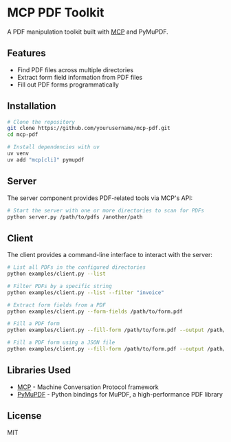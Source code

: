 # MCP PDF Toolkit

A PDF manipulation toolkit built with [MCP](https://github.com/llama-index-ai/mcp) and PyMuPDF.

## Features

- Find PDF files across multiple directories
- Extract form field information from PDF files
- Fill out PDF forms programmatically

## Installation

```bash
# Clone the repository
git clone https://github.com/yourusername/mcp-pdf.git
cd mcp-pdf

# Install dependencies with uv
uv venv
uv add "mcp[cli]" pymupdf
```

## Server

The server component provides PDF-related tools via MCP's API:

```bash
# Start the server with one or more directories to scan for PDFs
python server.py /path/to/pdfs /another/path
```

## Client

The client provides a command-line interface to interact with the server:

```bash
# List all PDFs in the configured directories
python examples/client.py --list

# Filter PDFs by a specific string
python examples/client.py --list --filter "invoice"

# Extract form fields from a PDF
python examples/client.py --form-fields /path/to/form.pdf

# Fill a PDF form
python examples/client.py --fill-form /path/to/form.pdf --output /path/to/output.pdf --data '{"field1": "value1", "field2": "value2"}'

# Fill a PDF form using a JSON file
python examples/client.py --fill-form /path/to/form.pdf --output /path/to/output.pdf --data /path/to/data.json
```

## Libraries Used

- [MCP](https://github.com/llama-index-ai/mcp) - Machine Conversation Protocol framework
- [PyMuPDF](https://github.com/pymupdf/PyMuPDF) - Python bindings for MuPDF, a high-performance PDF library

## License

MIT